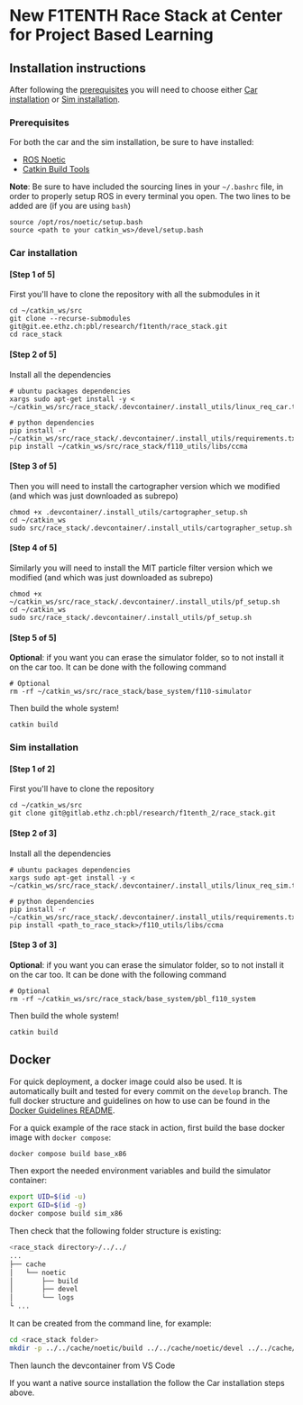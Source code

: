 # New F1TENTH Race Stack at Center for Project Based Learning

## Installation instructions 
After following the [prerequisites](#prerequisites) you will need to choose either [Car installation](#car-installation) or [Sim installation](#sim-installation).

### Prerequisites 
For both the car and the sim installation, be sure to have installed:
  - [ROS Noetic](http://wiki.ros.org/noetic/Installation/Ubuntu)
  - [Catkin Build Tools](https://catkin-tools.readthedocs.io/en/latest/installing.html)

**Note**:
Be sure to have included the sourcing lines in your `~/.bashrc` file, in order to properly setup ROS in every terminal you open. 
The two lines to be added are (if you are using `bash`)
```
source /opt/ros/noetic/setup.bash
source <path to your catkin_ws>/devel/setup.bash
```

### Car installation
#### [Step 1 of 5] 
First you'll have to clone the repository with all the submodules in it
```
cd ~/catkin_ws/src
git clone --recurse-submodules git@git.ee.ethz.ch:pbl/research/f1tenth/race_stack.git 
cd race_stack
```

#### [Step 2 of 5]
Install all the dependencies
```
# ubuntu packages dependencies
xargs sudo apt-get install -y < ~/catkin_ws/src/race_stack/.devcontainer/.install_utils/linux_req_car.txt

# python dependencies
pip install -r ~/catkin_ws/src/race_stack/.devcontainer/.install_utils/requirements.txt
pip install ~/catkin_ws/src/race_stack/f110_utils/libs/ccma  
```


#### [Step 3 of 5]
Then you will need to install the cartographer version which we modified (and which was just downloaded as subrepo)
```
chmod +x .devcontainer/.install_utils/cartographer_setup.sh
cd ~/catkin_ws
sudo src/race_stack/.devcontainer/.install_utils/cartographer_setup.sh
```
#### [Step 4 of 5]
Similarly you will need to install the MIT particle filter version which we modified (and which was just downloaded as subrepo)
```
chmod +x ~/catkin_ws/src/race_stack/.devcontainer/.install_utils/pf_setup.sh
cd ~/catkin_ws
sudo src/race_stack/.devcontainer/.install_utils/pf_setup.sh
```
####  [Step 5 of 5]

**Optional**: if you want you can erase the simulator folder, so to not install it on the car too. 
It can be done with the following command 
```
# Optional
rm -rf ~/catkin_ws/src/race_stack/base_system/f110-simulator
``` 

Then build the whole system!
```
catkin build
```

### Sim installation
#### [Step 1 of 2]
First you'll have to clone the repository
```
cd ~/catkin_ws/src
git clone git@gitlab.ethz.ch:pbl/research/f1tenth_2/race_stack.git 
```
#### [Step 2 of 3]
Install all the dependencies
```
# ubuntu packages dependencies
xargs sudo apt-get install -y < ~/catkin_ws/src/race_stack/.devcontainer/.install_utils/linux_req_sim.txt

# python dependencies
pip install -r ~/catkin_ws/src/race_stack/.devcontainer/.install_utils/requirements.txt
pip install <path_to_race_stack>/f110_utils/libs/ccma
```
#### [Step 3 of 3]
**Optional**: if you want you can erase the simulator folder, so to not install it on the car too. 
It can be done with the following command 
```
# Optional
rm -rf ~/catkin_ws/src/race_stack/base_system/pbl_f110_system
``` 

Then build the whole system!
```
catkin build
```

## Docker
For quick deployment, a docker image could also be used. It is automatically built and tested for every commit on the `develop` branch.
The full docker structure and guidelines on how to use can be found in the [Docker Guidelines README](./.docker_utils/README.md).

For a quick example of the race stack in action, first build the base docker image with `docker compose`:
```bash
docker compose build base_x86
```

Then export the needed environment variables and build the simulator container:
```bash
export UID=$(id -u)
export GID=$(id -g)
docker compose build sim_x86
```

Then check that the following folder structure is existing:
```bash
<race_stack directory>/../../
...
├── cache
│   └── noetic
│       ├── build
│       ├── devel
│       └── logs
└ ...
```
It can be created from the command line, for example:
```bash
cd <race_stack folder>
mkdir -p ../../cache/noetic/build ../../cache/noetic/devel ../../cache/noetic/logs
```
Then launch the devcontainer from VS Code

If you want a native source installation the follow the Car installation steps above.
